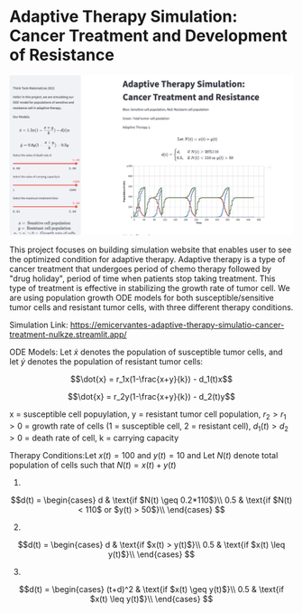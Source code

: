 # Adaptive Therapy Simulation: Cancer Treatment and Development of Resistance

![](https://github.com/emicervantes/adaptive_therapy_simulation/blob/main/sim-screenshot.png?raw=true)

This project focuses on building simulation website that enables user to see the optimized condition for adaptive therapy. Adaptive therapy is a type of cancer treatment that undergoes period of chemo therapy followed by "drug holiday", period of time when patients stop taking treatment. This type of treatment is effective in stabilizing the growth rate of tumor cell. We are using population growth ODE models for both susceptible/sensitive tumor cells and resistant tumor cells, with three different therapy conditions.

Simulation Link: https://emicervantes-adaptive-therapy-simulatio-cancer-treatment-nulkze.streamlit.app/

ODE Models: Let $\dot{x}$ denotes the population of susceptible tumor cells, and let $\dot{y}$ denotes the population of resistant tumor cells:

$$\dot{x} = r_1x(1-\frac{x+y}{k}) - d_1(t)x$$

$$\dot{x} = r_2y(1-\frac{x+y}{k}) - d_2(t)y$$

x = susceptible cell popuylation, y = resistant tumor cell population, $r_2>r_1>0$ = growth rate of cells (1 = susceptible cell, 2 = resistant cell), $d_1(t)>d_2>0$ = death rate of cell, k = carrying capacity

Therapy Conditions:Let $x(t) = 100$ and $y(t) = 10$ and Let $N(t)$ denote total population of cells such that $N(t) = x(t) + y(t)$

1. 

$$d(t) = 
      \begin{cases}
      d & \text{if $N(t) \geq 0.2*110$}\\
      0.5 & \text{if $N(t) < 110$ or $y(t) > 50$}\\
    \end{cases} $$
    
2. 

$$d(t) = 
      \begin{cases}
      d & \text{if $x(t) > y(t)$}\\
      0.5 & \text{if $x(t) \leq y(t)$}\\
    \end{cases} $$
    
3.

$$d(t) = 
      \begin{cases}
      (t+d)^2 & \text{if $x(t) \geq y(t)$}\\
      0.5 & \text{if $x(t) \leq y(t)$}\\
    \end{cases} $$

